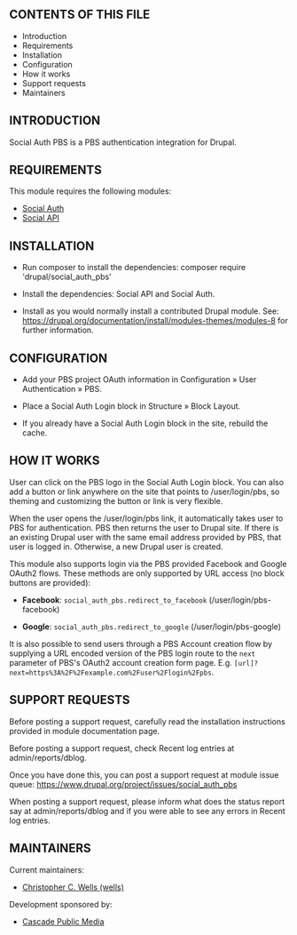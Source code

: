 CONTENTS OF THIS FILE
---------------------

 * Introduction
 * Requirements
 * Installation
 * Configuration
 * How it works
 * Support requests
 * Maintainers


INTRODUCTION
------------

Social Auth PBS is a PBS authentication integration for Drupal.


REQUIREMENTS
------------

This module requires the following modules:

 * [Social Auth](https://drupal.org/project/social_auth)
 * [Social API](https://drupal.org/project/social_api)


INSTALLATION
------------

 * Run composer to install the dependencies:
   composer require 'drupal/social_auth_pbs'

 * Install the dependencies: Social API and Social Auth.

 * Install as you would normally install a contributed Drupal module. See:
   https://drupal.org/documentation/install/modules-themes/modules-8
   for further information.


CONFIGURATION
-------------

 * Add your PBS project OAuth information in
   Configuration » User Authentication » PBS.

 * Place a Social Auth Login block in Structure » Block Layout.

 * If you already have a Social Auth Login block in the site, rebuild the cache.


HOW IT WORKS
------------

User can click on the PBS logo in the Social Auth Login block. You can also add
a button or link anywhere on the site that points to /user/login/pbs, so
theming and customizing the button or link is very flexible.

When the user opens the /user/login/pbs link, it automatically takes user to
PBS for authentication. PBS then returns the user to Drupal site. If there is an
existing Drupal user with the same email address provided by PBS, that user is
logged in. Otherwise, a new Drupal user is created.

This module also supports login via the PBS provided Facebook and Google OAuth2
flows. These methods are only supported by URL access (no block buttons are
provided):

 * **Facebook**: `social_auth_pbs.redirect_to_facebook`
   (/user/login/pbs-facebook)

 * **Google**: `social_auth_pbs.redirect_to_google` (/user/login/pbs-google)
 
It is also possible to send users through a PBS Account creation flow by 
supplying a URL encoded version of the PBS login route to the `next` parameter 
of PBS's OAuth2 account creation form page. E.g.
`[url]?next=https%3A%2F%2Fexample.com%2Fuser%2Flogin%2Fpbs`.


SUPPORT REQUESTS
----------------

Before posting a support request, carefully read the installation
instructions provided in module documentation page.

Before posting a support request, check Recent log entries at
admin/reports/dblog.

Once you have done this, you can post a support request at module issue queue:
https://www.drupal.org/project/issues/social_auth_pbs

When posting a support request, please inform what does the status report say
at admin/reports/dblog and if you were able to see any errors in
Recent log entries.


MAINTAINERS
-----------

Current maintainers:

 * [Christopher C. Wells (wells)](https://www.drupal.org/u/wells)

Development sponsored by:

 * [Cascade Public Media](https://www.drupal.org/cascade-public-media)
